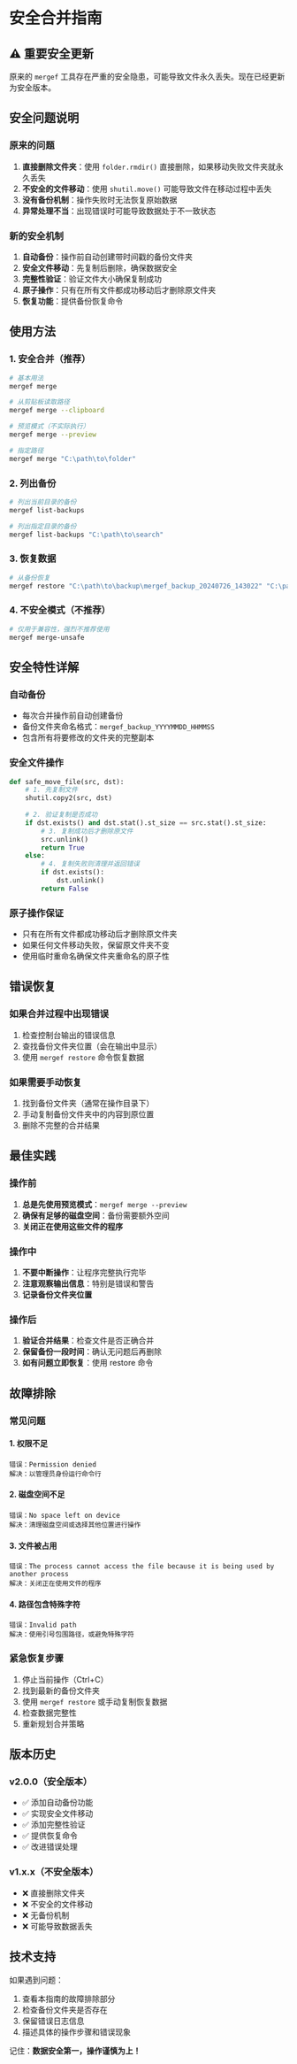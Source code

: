 # 安全合并指南

## ⚠️ 重要安全更新

原来的 `mergef` 工具存在严重的安全隐患，可能导致文件永久丢失。现在已经更新为安全版本。

## 安全问题说明

### 原来的问题
1. **直接删除文件夹**：使用 `folder.rmdir()` 直接删除，如果移动失败文件夹就永久丢失
2. **不安全的文件移动**：使用 `shutil.move()` 可能导致文件在移动过程中丢失
3. **没有备份机制**：操作失败时无法恢复原始数据
4. **异常处理不当**：出现错误时可能导致数据处于不一致状态

### 新的安全机制
1. **自动备份**：操作前自动创建带时间戳的备份文件夹
2. **安全文件移动**：先复制后删除，确保数据安全
3. **完整性验证**：验证文件大小确保复制成功
4. **原子操作**：只有在所有文件都成功移动后才删除原文件夹
5. **恢复功能**：提供备份恢复命令

## 使用方法

### 1. 安全合并（推荐）
```bash
# 基本用法
mergef merge

# 从剪贴板读取路径
mergef merge --clipboard

# 预览模式（不实际执行）
mergef merge --preview

# 指定路径
mergef merge "C:\path\to\folder"
```

### 2. 列出备份
```bash
# 列出当前目录的备份
mergef list-backups

# 列出指定目录的备份
mergef list-backups "C:\path\to\search"
```

### 3. 恢复数据
```bash
# 从备份恢复
mergef restore "C:\path\to\backup\mergef_backup_20240726_143022" "C:\path\to\restore\target"
```

### 4. 不安全模式（不推荐）
```bash
# 仅用于兼容性，强烈不推荐使用
mergef merge-unsafe
```

## 安全特性详解

### 自动备份
- 每次合并操作前自动创建备份
- 备份文件夹命名格式：`mergef_backup_YYYYMMDD_HHMMSS`
- 包含所有将要修改的文件夹的完整副本

### 安全文件操作
```python
def safe_move_file(src, dst):
    # 1. 先复制文件
    shutil.copy2(src, dst)
    
    # 2. 验证复制是否成功
    if dst.exists() and dst.stat().st_size == src.stat().st_size:
        # 3. 复制成功后才删除原文件
        src.unlink()
        return True
    else:
        # 4. 复制失败则清理并返回错误
        if dst.exists():
            dst.unlink()
        return False
```

### 原子操作保证
- 只有在所有文件都成功移动后才删除原文件夹
- 如果任何文件移动失败，保留原文件夹不变
- 使用临时重命名确保文件夹重命名的原子性

## 错误恢复

### 如果合并过程中出现错误
1. 检查控制台输出的错误信息
2. 查找备份文件夹位置（会在输出中显示）
3. 使用 `mergef restore` 命令恢复数据

### 如果需要手动恢复
1. 找到备份文件夹（通常在操作目录下）
2. 手动复制备份文件夹中的内容到原位置
3. 删除不完整的合并结果

## 最佳实践

### 操作前
1. **总是先使用预览模式**：`mergef merge --preview`
2. **确保有足够的磁盘空间**：备份需要额外空间
3. **关闭正在使用这些文件的程序**

### 操作中
1. **不要中断操作**：让程序完整执行完毕
2. **注意观察输出信息**：特别是错误和警告
3. **记录备份文件夹位置**

### 操作后
1. **验证合并结果**：检查文件是否正确合并
2. **保留备份一段时间**：确认无问题后再删除
3. **如有问题立即恢复**：使用 restore 命令

## 故障排除

### 常见问题

#### 1. 权限不足
```
错误：Permission denied
解决：以管理员身份运行命令行
```

#### 2. 磁盘空间不足
```
错误：No space left on device
解决：清理磁盘空间或选择其他位置进行操作
```

#### 3. 文件被占用
```
错误：The process cannot access the file because it is being used by another process
解决：关闭正在使用文件的程序
```

#### 4. 路径包含特殊字符
```
错误：Invalid path
解决：使用引号包围路径，或避免特殊字符
```

### 紧急恢复步骤
1. 停止当前操作（Ctrl+C）
2. 找到最新的备份文件夹
3. 使用 `mergef restore` 或手动复制恢复数据
4. 检查数据完整性
5. 重新规划合并策略

## 版本历史

### v2.0.0（安全版本）
- ✅ 添加自动备份功能
- ✅ 实现安全文件移动
- ✅ 添加完整性验证
- ✅ 提供恢复命令
- ✅ 改进错误处理

### v1.x.x（不安全版本）
- ❌ 直接删除文件夹
- ❌ 不安全的文件移动
- ❌ 无备份机制
- ❌ 可能导致数据丢失

## 技术支持

如果遇到问题：
1. 查看本指南的故障排除部分
2. 检查备份文件夹是否存在
3. 保留错误日志信息
4. 描述具体的操作步骤和错误现象

记住：**数据安全第一，操作谨慎为上！**
